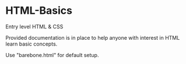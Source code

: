 # HTML-Basics
Entry level HTML &amp; CSS

<p>Provided documentation is in place to help anyone with interest in HTML learn basic concepts.</p>
<p>Use "barebone.html" for default setup.</p>
